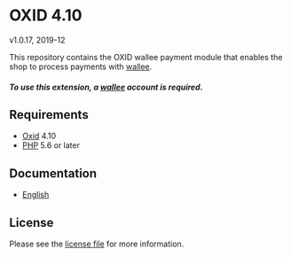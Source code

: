 # OXID 4.10

v1.0.17, 2019-12

This repository contains the OXID  wallee payment module that enables the shop to process payments with [wallee](https://www.wallee.com).

##### To use this extension, a [wallee](https://www.wallee.com) account is required.

## Requirements

* [Oxid](https://www.oxid-esales.com/) 4.10
* [PHP](http://php.net/) 5.6 or later

## Documentation

* [English](https://plugin-documentation.wallee.com/wallee-payment/oxid-4.10/1.0.17/docs/en/documentation.html)

## License

Please see the [license file](https://github.com/wallee-payment/oxid-4.10/blob/1.0.17/LICENSE) for more information.
